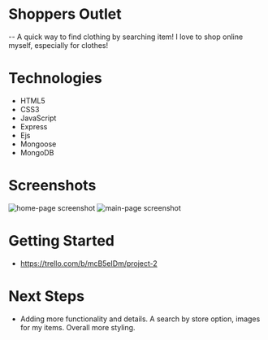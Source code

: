 # Shoppers Outlet
-- A quick way to find clothing by searching item! I love to shop online myself, especially for clothes!

# Technologies
- HTML5
- CSS3
- JavaScript
- Express
- Ejs
- Mongoose
- MongoDB

# Screenshots
![home-page screenshot](https://user-images.githubusercontent.com/71416370/100802263-283da780-33f7-11eb-8cee-9a4f1fddfe45.png)
![main-page screenshot](https://user-images.githubusercontent.com/71416370/100802371-57ecaf80-33f7-11eb-9a38-bfea20cda1cd.png)


# Getting Started
- https://trello.com/b/mcB5eIDm/project-2
# Next Steps
- Adding more functionality and details. A search by store option, images for my items. Overall more styling.